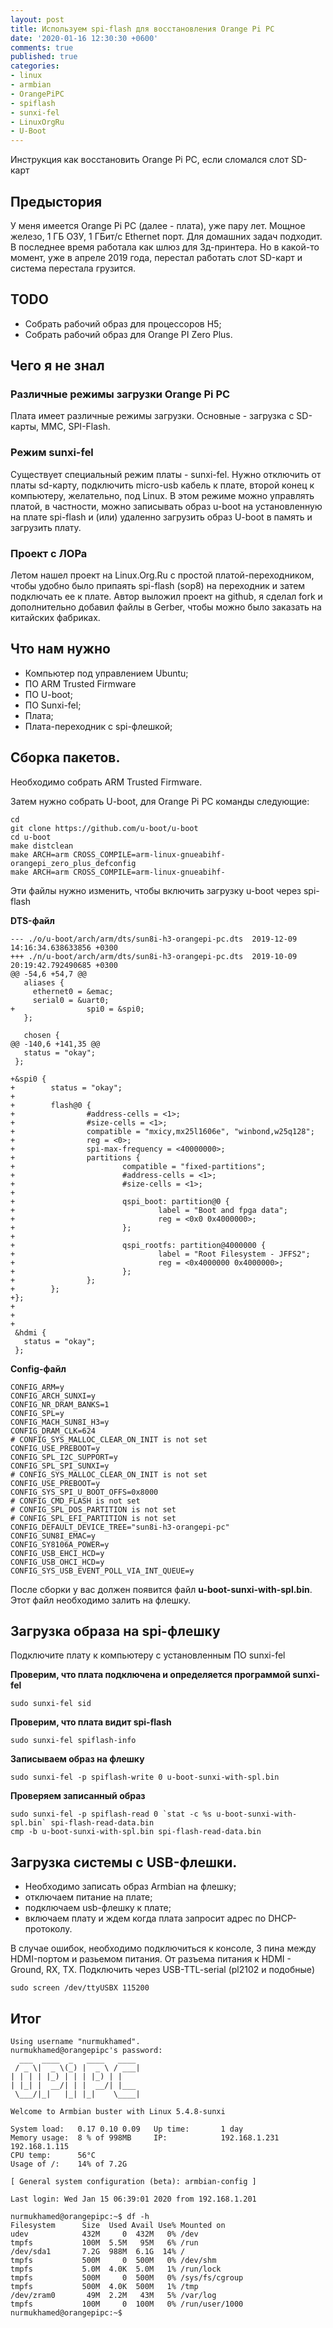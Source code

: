 ```yaml
---
layout: post
title: Используем spi-flash для восстановления Orange Pi PC
date: '2020-01-16 12:30:30 +0600'
comments: true
published: true
categories:
- linux
- armbian
- OrangePiPC
- spiflash
- sunxi-fel
- LinuxOrgRu
- U-Boot
---
```


Инструкция как восстановить Orange Pi PC, если сломался слот SD-карт <!--more-->

## Предыстория
У меня имеется Orange Pi PC (далее - плата), уже пару лет. Мощное железо, 1 ГБ ОЗУ, 1 ГБит/с Ethernet порт. Для домашних задач подходит. В последнее время работала как шлюз для 3д-принтера. Но в какой-то момент, уже в апреле 2019 года, перестал работать слот SD-карт и система перестала грузится.

## TODO

* Собрать рабочий образ для процессоров H5;
* Собрать рабочий образ для Orange PI Zero Plus.


## Чего я не знал

### Различные режимы загрузки Orange Pi PC
Плата имеет различные режимы загрузки. Основные - загрузка с SD-карты, MMC, SPI-Flash.

### Режим sunxi-fel
Существует специальный режим платы - sunxi-fel. Нужно отключить от платы sd-карту, подключить micro-usb кабель к плате, второй конец к компьютеру, желательно, под Linux. В этом режиме можно управлять платой, в частности, можно записывать образ u-boot на установленную на плате spi-flash и (или) удаленно загрузить образ U-boot в память и загрузить плату.

### Проект с ЛОРа
Летом нашел проект на Linux.Org.Ru с простой платой-переходником, чтобы удобно было припаять spi-flash (sop8) на переходник и затем подключать ее к плате. Автор выложил проект на github, я сделал fork и дополнительно добавил файлы в Gerber, чтобы можно было заказать на китайских фабриках.

## Что нам нужно

* Компьютер под управлением Ubuntu;
* ПО ARM Trusted Firmware
* ПО U-boot;
* ПО Sunxi-fel;
* Плата;
* Плата-переходник с spi-флешкой;

## Сборка пакетов.
Необходимо собрать ARM Trusted Firmware. 

Затем нужно собрать U-boot, для Orange Pi PC команды следующие:

```
cd
git clone https://github.com/u-boot/u-boot
cd u-boot
make distclean
make ARCH=arm CROSS_COMPILE=arm-linux-gnueabihf- orangepi_zero_plus_defconfig
make ARCH=arm CROSS_COMPILE=arm-linux-gnueabihf- 
```

Эти файлы нужно изменить, чтобы включить загрузку u-boot через spi-flash

**DTS-файл**
```
--- ./o/u-boot/arch/arm/dts/sun8i-h3-orangepi-pc.dts  2019-12-09 14:16:34.638633856 +0300
+++ ./n/u-boot/arch/arm/dts/sun8i-h3-orangepi-pc.dts  2019-10-09 20:19:42.792490685 +0300
@@ -54,6 +54,7 @@
   aliases {
     ethernet0 = &emac;
     serial0 = &uart0;
+                spi0 = &spi0;
   };
 
   chosen {
@@ -140,6 +141,35 @@
   status = "okay";
 };
 
+&spi0 {
+        status = "okay";
+
+        flash@0 {
+                #address-cells = <1>;
+                #size-cells = <1>;
+                compatible = "mxicy,mx25l1606e", "winbond,w25q128";
+                reg = <0>;
+                spi-max-frequency = <40000000>;
+                partitions {
+                        compatible = "fixed-partitions";
+                        #address-cells = <1>;
+                        #size-cells = <1>;
+
+                        qspi_boot: partition@0 {
+                                label = "Boot and fpga data";
+                                reg = <0x0 0x4000000>;
+                        };
+
+                        qspi_rootfs: partition@4000000 {
+                                label = "Root Filesystem - JFFS2";
+                                reg = <0x4000000 0x4000000>;
+                        };
+                };
+        };
+};
+
+
+
 &hdmi {
   status = "okay";
 };
```

**Config-файл**
```
CONFIG_ARM=y
CONFIG_ARCH_SUNXI=y
CONFIG_NR_DRAM_BANKS=1
CONFIG_SPL=y
CONFIG_MACH_SUN8I_H3=y
CONFIG_DRAM_CLK=624
# CONFIG_SYS_MALLOC_CLEAR_ON_INIT is not set
CONFIG_USE_PREBOOT=y
CONFIG_SPL_I2C_SUPPORT=y
CONFIG_SPL_SPI_SUNXI=y
# CONFIG_SYS_MALLOC_CLEAR_ON_INIT is not set
CONFIG_USE_PREBOOT=y
CONFIG_SYS_SPI_U_BOOT_OFFS=0x8000
# CONFIG_CMD_FLASH is not set
# CONFIG_SPL_DOS_PARTITION is not set
# CONFIG_SPL_EFI_PARTITION is not set
CONFIG_DEFAULT_DEVICE_TREE="sun8i-h3-orangepi-pc"
CONFIG_SUN8I_EMAC=y
CONFIG_SY8106A_POWER=y
CONFIG_USB_EHCI_HCD=y
CONFIG_USB_OHCI_HCD=y
CONFIG_SYS_USB_EVENT_POLL_VIA_INT_QUEUE=y
```

После сборки у вас должен появится файл **u-boot-sunxi-with-spl.bin**. Этот файл необходимо залить на флешку.

## Загрузка образа на spi-флешку

Подключите плату к компьютеру с установленным ПО sunxi-fel

**Проверим, что плата подключена и определяется программой sunxi-fel**
```
sudo sunxi-fel sid
```

**Проверим, что плата видит spi-flash**
```
sudo sunxi-fel spiflash-info
```

**Записываем образ на флешку**

```
sudo sunxi-fel -p spiflash-write 0 u-boot-sunxi-with-spl.bin
```

**Проверяем записанный образ**

```
sudo sunxi-fel -p spiflash-read 0 `stat -c %s u-boot-sunxi-with-spl.bin` spi-flash-read-data.bin
cmp -b u-boot-sunxi-with-spl.bin spi-flash-read-data.bin
```

## Загрузка системы с USB-флешки.

* Необходимо записать образ Armbian на флешку;
* отключаем питание на плате;
* подключаем usb-флешку к плате;
* включаем плату и ждем когда плата запросит адрес по DHCP-протоколу.

В случае ошибок, необходимо подключиться к консоле, 3 пина между HDMI-портом и разьемом питания.
От разъема питания к HDMI - Ground, RX, TX. Подключить через USB-TTL-serial (pl2102 и подобные)

```
sudo screen /dev/ttyUSBX 115200
```

## Итог

```
Using username "nurmukhamed".
nurmukhamed@orangepipc's password:
  ___  ____  _   ____   ____
 / _ \|  _ \(_) |  _ \ / ___|
| | | | |_) | | | |_) | |
| |_| |  __/| | |  __/| |___
 \___/|_|   |_| |_|    \____|

Welcome to Armbian buster with Linux 5.4.8-sunxi

System load:   0.17 0.10 0.09   Up time:       1 day
Memory usage:  8 % of 998MB     IP:            192.168.1.231 192.168.1.115
CPU temp:      56°C
Usage of /:    14% of 7.2G

[ General system configuration (beta): armbian-config ]

Last login: Wed Jan 15 06:39:01 2020 from 192.168.1.201

nurmukhamed@orangepipc:~$ df -h
Filesystem      Size  Used Avail Use% Mounted on
udev            432M     0  432M   0% /dev
tmpfs           100M  5.5M   95M   6% /run
/dev/sda1       7.2G  988M  6.1G  14% /
tmpfs           500M     0  500M   0% /dev/shm
tmpfs           5.0M  4.0K  5.0M   1% /run/lock
tmpfs           500M     0  500M   0% /sys/fs/cgroup
tmpfs           500M  4.0K  500M   1% /tmp
/dev/zram0       49M  2.2M   43M   5% /var/log
tmpfs           100M     0  100M   0% /run/user/1000
nurmukhamed@orangepipc:~$
```
